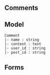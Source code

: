 ## Comments

## Model

	Comment
	|- name : string
	|- content : text
	|- user_id : string
	|- post_id : string
	
## Forms